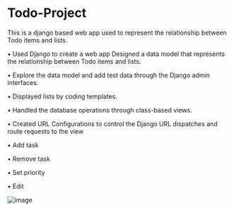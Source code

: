 # Todo-Project
This is a django based web app used to represent the relationship between Todo items and lists. 

•	Used Django to create a web app Designed a data model that represents the relationship between Todo items and lists.

•	Explore the data model and add test data through the Django admin interfaces.

•	Displayed lists by coding templates.

•	Handled the database operations through class-based views.

•	Created URL Configurations to control the Django URL dispatches and route requests to the view

•	Add task

•	Remove task

•	Set priority

•	Edit

![image](https://user-images.githubusercontent.com/110295505/213997253-db23ba1e-47a7-4743-8bf7-4bbf58a2035a.png)

